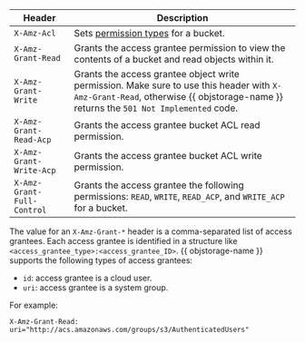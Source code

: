 | Header | Description |
| ---------- | --------- |
| `X-Amz-Acl` | Sets [permission types](../concepts/acl.md#permissions-types) for a bucket. |
| `X-Amz-Grant-Read` | Grants the access grantee permission to view the contents of a bucket and read objects within it. |
| `X-Amz-Grant-Write` | Grants the access grantee object write permission. Make sure to use this header with `X-Amz-Grant-Read`, otherwise {{ objstorage-name }} returns the `501 Not Implemented` code. |
| `X-Amz-Grant-Read-Acp` | Grants the access grantee bucket ACL read permission. |
| `X-Amz-Grant-Write-Acp` | Grants the access grantee bucket ACL write permission. |
| `X-Amz-Grant-Full-Control` | Grants the access grantee the following permissions: `READ`, `WRITE`, `READ_ACP`, and `WRITE_ACP` for a bucket. |

The value for an `X-Amz-Grant-*` header is a comma-separated list of access grantees. Each access grantee is identified in a structure like `<access_grantee_type>:<access_grantee_ID>`. {{ objstorage-name }} supports the following types of access grantees:
* `id`: access grantee is a cloud user.
* `uri`: access grantee is a system group.

For example:

```
X-Amz-Grant-Read: uri="http://acs.amazonaws.com/groups/s3/AuthenticatedUsers"
```
